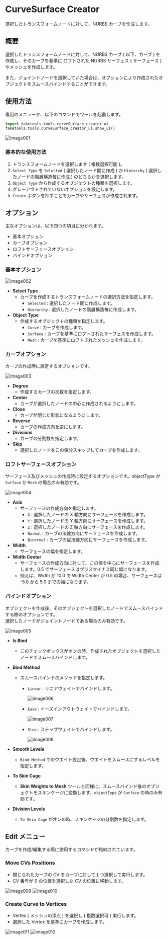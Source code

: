 # CurveSurface Creator

選択したトランスフォームノードに対して、NURBS カーブを作成します。

## 概要

選択したトランスフォームノードに対して、NURBS カーブ ( 以下、カーブ ) を作成し、そのカーブを基準に ロフトされた NURBS サーフェス ( サーフェース ) やメッシュを作成します。

また、ジョイントノードを選択していた場合は、オプションにより作成されたオブジェクトをスムースバインドすることができます。

## 使用方法

専用のメニューか、以下のコマンドでツールを起動します。

```python
import faketools.tools.curveSurface_creator_ui
faketools.tools.curveSurface_creator_ui.show_ui()
```

![image001](images/curveSurface_creator/image001.png)

### 基本的な使用方法

1. トランスフォームノードを選択します ( 複数選択可能 )。
2. `Select Type` を `Selected` ( 選択したノード間に作成 ) か `Hierarchy` ( 選択したノードの階層構造毎に作成 ) のどちらかを選択します。
3. `Object Type` から作成するオブジェクトの種類を選択します。
4. グレーアウトされていないオプションを設定します。
5. `Create` ボタンを押すことでカーブやサーフェスが作成されます。

## オプション

主なオプションは、以下四つの項目に分かれます。

* 基本オプション
* カーブオプション
* ロフトサーフェースオプション
* バインドオプション

### 基本オプション

![image002](images/curveSurface_creator/image002.png)

* **Select Type**
  * カーブを作成するトランスフォームノードの選択方法を指定します。
    * `Selected` : 選択したノード間に作成します。
    * `Hierarchy` : 選択したノードの階層構造毎に作成します。
* **Object Type**
  * 作成するオブジェクトの種類を指定します。
    * `Curve` : カーブを作成します。
    * `Surface` : カーブを基準にロフトされたサーフェスを作成します。
    * `Mesh` : カーブを基準にロフトされたメッシュを作成します。


### カーブオプション

カーブの作成時に設定するオプションです。

![image003](images/curveSurface_creator/image003.png)

* **Degree**
  * 作成するカーブの次数を指定します。
* **Center**
  * カーブが選択したノードの中心に作成されるようにします。
* **Close**
  * カーブが閉じた形状になるようにします。
* **Reverse**
  * カーブの作成方向を逆にします。
* **Divisions**
  * カーブの分割数を指定します。
* **Skip**
  * 選択したノードをこの値分スキップしてカーブを作成します。
  
### ロフトサーフェースオプション

サーフェース及びメッシュの作成時に設定するオプションです。objectType が `Surface` か `Mesh` の場合のみ有効です。

![image004](images/curveSurface_creator/image004.png)

* **Axis**
  * サーフェースの作成方向を指定します。
    * `X` : 選択したノードの X 軸方向にサーフェースを作成します。
    * `Y` : 選択したノードの Y 軸方向にサーフェースを作成します。
    * `Z` : 選択したノードの Z 軸方向にサーフェースを作成します。
    * `Normal` : カーブの法線方向にサーフェースを作成します。
    * `Binormal` : カーブの従法線方向にサーフェースを作成します。
* **Width**
  * サーフェースの幅を指定します。
* **Width Center**
  * サーフェースの作成方向に対して、この値を中心にサーフェースを作成します。0.5 でサーフェースはプラスマイナス同じ幅になります。
  * 例えば、Width が 10.0 で Width Center が 0.5 の場合、サーフェースは -5.0 から 5.0 までの幅になります。


### バインドオプション

オブジェクトを作成後、そのオブジェクトを選択したノードでスムースバインドする際のオプションです。  
選択したノードがジョイントノードである場合のみ有効です。

![image005](images/curveSurface_creator/image005.png)

* **Is Bind**
  * このチェックボックスがオンの時、作成されたオブジェクトを選択したノードでスムースバインドします。
* **Bind Method**
  * スムースバインドのメソッドを指定します。
    * `Linear` : リニアウェイトでバインドします。

      ![image006](images/curveSurface_creator/image006.png)

    * `Ease` : イーズインアウトウェイトでバインドします。
    
      ![image007](images/curveSurface_creator/image007.png)

    * `Step` : ステップウェイトでバインドします。
    
      ![image008](images/curveSurface_creator/image008.png)

* **Smooth Levels**
  * `Bind Method` でのウエイト設定後、ウエイトをスムースにするレベルを指定します。
* **To Skin Cage**
  * **Skin Weights to Mesh** ツールと同様に、スムースバインド後のオブジェクトをスキンケージに変換します。`objectType` が `Surface` の時のみ有効です。
* **Division Levels**
  * `To Skin Cage` がオンの時、スキンケージの分割数を指定します。

## Edit メニュー

カーブを作成/編集する際に使用するコマンドが格納されています。

### Move CVs Positions

* 閉じられたカーブの CV をカーブに対して１つ選択して実行します。
* CV 番号が 0 の位置を選択した CV の位置に移動します。

![image009](images/curveSurface_creator/image009.png) ![image010](images/curveSurface_creator/image010.png)

### Create Curve to Vertices

* Vertex ( メッシュの頂点 ) を選択し ( 複数選択可 ) 実行します。
* 選択した Vertex を基準にカーブを作成します。
  
![image011](images/curveSurface_creator/image011.png) ![image012](images/curveSurface_creator/image012.png)